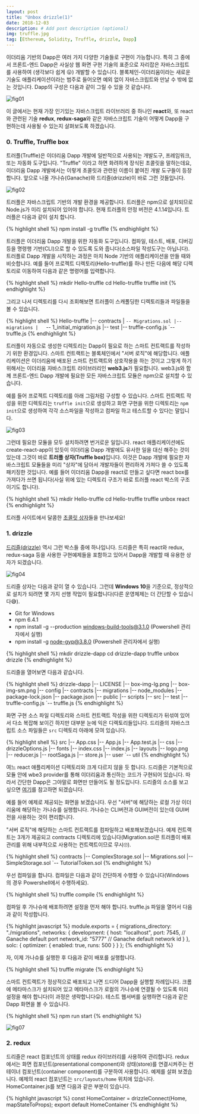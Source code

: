 ```yaml
---
layout: post
title: "Unbox drizzle(1)"
date: 2018-12-03
description: # Add post description (optional)
img: truffle.jpg
tag: [Ethereum, Solidity, Truffle, drizzle, Dapp]
---
```


이더리움 기반의 Dapp은 여러 가지 다양한 기술들로 구현이 가능합니다. 특히 그 중에서 프론트-엔드 Dapp은 사실상 웹 화면 구현 기술의 표준으로 자리잡은
자바스크립트를 사용하여 (생각보다 쉽게 😛) 개발할 수 있습니다. 블록체인-이더리움이라는 새로운 기술도 애플리케이션이라는 범주로 들어오면 예외 없이
자바스크립트와 만날 수 밖에 없는 것입니다. Dapp의 구성은 다음과 같이 그릴 수 있을 것 같습니다.


![fig01]({{site.baseurl}}/assets/img/drizzle/Fig01.PNG)

이 글에서는 현재 가장 인기있는 자바스크립트 라이브러리 중 하나인 <b>react</b>와, 또 react와 관련된 기술 <b>redux</b>, <b>redux-saga</b>와 같은 자바스크립트 기술이
어떻게 Dapp을 구현하는데 사용될 수 있는지 살펴보도록 하겠습니다.


### 0. Truffle, Truffle box
트러플(Truffle)은 이더리움 Dapp 개발에 일반적으로 사용되는 개발도구, 프레임워크, 또는 자동화 도구입니다. "Truffle" 이라고 하면 화려하게 장식된 초콜릿을
말하는데요, 이더리움 Dapp 개발에서는 이렇게 초콜릿과 관련된 이름이 붙여진 개발 도구들이 등장합니다. 앞으로 나올 가나슈(Ganache)와 드리즐(drizzle)이
바로 그런 것들입니다.


![fig02]({{site.baseurl}}/assets/img/drizzle/Fig02.PNG)

트러플은 자바스크립트 기반의 개발 환경을 제공합니다. 트러플은 npm으로 설치되므로 Node.js가 미리 설치되어 있어야 합니다. 현재 트러플의 안정 버전은 4.1.14입니다.
트러플은 다음과 같이 설치 합니다.

{% highlight shell %}
npm install -g truffle
{% endhighlight %}

트러플은 이더리움 Dapp 개발을 위한 자동화 도구입니다. 컴파일, 테스트, 배포, 디버깅 등을 명령행 기반(CLI)으로 할 수 있도록 도와 줍니다(소스파일 작성도구는 아닙니다).
트러플로 Dapp 개발을 시작하는 과정은 마치 Node 기반의 애플리케이션을 만들 때와 비슷합니다. 예를 들어 프로젝트 디렉토리(Hello-truffle)를 하나 만든 다음에 해당 디렉토리로 이동하여 다음과 같은 명령어를 입력합니다.

{% highlight shell %}
mkdir Hello-truffle
cd Hello-truffle
truffle init
{% endhighlight %}

그리고 나서 디렉토리를 다시 조회해보면 트러플이 스캐폴딩한 디렉토리들과 파일들을 볼 수 있습니다.


{% highlight shell %}
Hello-truffle
|-- contracts
|   `-- Migrations.sol
|-- migrations
|   `-- 1_initial_migration.js
|-- test
|-- truffle-config.js
`-- truffle.js
{% endhighlight %}


트러플이 자동으로 생성한 디렉토리는 Dapp이 필요로 하는 스마트 컨트랙트를 작성하기 위한 환경입니다. 스마트 컨트랙트는 블록체인에서
"서버 로직"에 해당합니다. 애플리케이션은 이더리움에 배포된 스마트 컨트랙트와 상호작용을 하는 것이고 그렇게 하기 위해서는 이더리움 자바스크립트 라이브러리인
<b>web3.js</b>가 필요합니다. web3.js와 함께 프론트-엔드 Dapp 개발에 필요한 모든 자바스크립트 모듈은 npm으로 설치할 수 있습니다.

예를 들어 프로젝트 디렉토리를 아래 그림처럼 구성할 수 있습니다. 스마트 컨트랙트 작성을 위한 디렉토리는 `truffle init`으로 생성하고
화면 구현을 위한 디렉토리는 `npm init`으로 생성하여 각각 소스파일을 작성하고 컴파일 하고 테스트할 수 있다는 말입니다.


![fig03]({{site.baseurl}}/assets/img/drizzle/Fig03.PNG)

그런데 필요한 모듈을 모두 설치하려면 번거로운 일입니다. react 애플리케이션에도 create-react-app이 있듯이 이더리움 Dapp 개발에도 유사한 일을 대신 해주는
것이 있는데 그것이 바로 <b>트러플 상자(Truffle box)</b>입니다. 이것은 Dapp 개발에 필요한 자바스크립트 모듈들을 미리 "상자"에 담아서 개발자들이 편리하게
가져다 쓸 수 있도록 패키징한 것입니다. 예를 들어 이더리움 Dapp을 react로 만들고 싶다면 react box를 가져다가 쓰면 됩니다(사실 위에 있는 디렉토리 구조가 바로 트러플 react 박스의 구조이기도 합니다).


{% highlight shell %}
mkdir Hello-truffle
cd Hello-truffle
truffle unbox react
{% endhighlight %}

트러플 사이트에서 달콤한 [초콜릿 상자][truffle-box]들을 만나보세요!


### 1. drizzle

[드리즐(drizzle)][drizzle-doc] 역시 그런 박스들 중에 하나입니다. 드리즐은 특히 react와 redux, redux-saga 등을 사용한 구현예제들을 포함하고 있어서 Dapp을 개발할 때 유용한 상자가 되겠습니다.

![fig04]({{site.baseurl}}/assets/img/drizzle/Fig04.PNG)

드리즐 상자는 다음과 같이 열 수 있습니다. 그런데 <b>Windows 10</b>을 기준으로, 정상적으로 설치가 되려면 몇 가지 선행 작업이 필요합니다(다른 운영체제는 더 간단할 수 있습니다😅).

* Git for Windows
* npm 6.4.1
* npm install -g --production windows-build-tools@3.1.0 (Powershell 관리자에서 실행)
* npm install -g node-gyp@3.8.0 (Powershell 관리자에서 실행)

{% highlight shell %}
mkdir drizzle-dapp
cd drizzle-dapp
truffle unbox drizzle
{% endhighlight %}

드리즐을 열어보면 다음과 같습니다.

{% highlight shell %}
drizzle-dapp
|-- LICENSE
|-- box-img-lg.png
|-- box-img-sm.png
|-- config
|-- contracts
|-- migrations
|-- node_modules
|-- package-lock.json
|-- package.json
|-- public
|-- scripts
|-- src
|-- test
|-- truffle-config.js
`-- truffle.js
{% endhighlight %}

화면 구현 소스 파일 디렉토리와 스마트 컨트랙트 작성을 위한 디렉토리가 뒤섞여 있어서 다소 복잡해 보이긴 하지만 대부분 눈에 익은 디렉토리들입니다.
드리즐의 자바스크립트 소스 파일들은 `src` 디렉토리 아래에 모여 있습니다.

{% highlight shell %}
src
|-- App.css
|-- App.js
|-- App.test.js
|-- css
|-- drizzleOptions.js
|-- fonts
|-- index.css
|-- index.js
|-- layouts
|-- logo.png
|-- reducer.js
|-- rootSaga.js
|-- store.js
|-- user
`-- util
{% endhighlight %}

여느 react 애플리케이션 디렉토리와 크게 다르지 않을 듯 합니다. 드리즐은 기본적으로 모듈 안에 wbe3 provider를 통해 이더리움과 통신하는 코드가 구현되어 있습니다. 따라서 간단한 Dapp은 그야말로 화면만
만들어도 될 정도입니다. 드리즐의 소스를 보고 싶으면 [여기][drizzle-gh]를 참고하면 되겠습니다.

예를 들어 예제로 제공되는 화면을 보겠습니다. 우선 "서버"에 해당하는 로컬 가상 이더리움에 해당하는 가나슈를 실행합니다.
가나슈는 CLI버전과 GUI버전이 있는데 GUI버전을 사용하는 것이 편리합니다.


"서버 로직"에 해당하는 스마트 컨트랙트를 컴파일하고 배포해보겠습니다.
예제 컨트랙트는 3개가 제공되고 contracts 디렉토리에 있습니다(Migration.sol은 트러플이 배포 관리를 위해 내부적으로 사용하는 컨트랙트이므로 무시🙄).

{% highlight shell %}
contracts
|-- ComplexStorage.sol
|-- Migrations.sol
|-- SimpleStorage.sol
`-- TutorialToken.sol
{% endhighlight %}

우선 컴파일을 합니다. 컴파일은 다음과 같이 간단하게 수행할 수 있습니다(Windows의 경우 Powershell에서 수행하세요).

{% highlight shell %}
truffle compile
{% endhighlight %}

컴파일 후 가나슈에 배포하려면 설정을 먼저 해야 합니다. truffle.js 파일을 열어서 다음과 같이 작성합니다.

{% highlight javascript %}
module.exports = {
  migrations_directory: "./migrations",
  networks: {
    development: {
      host: "localhost",
      port: 7545, // Ganache default port
      network_id: "5777" // Ganache default network id
    }
  },
  solc: {
    optimizer: {
      enabled: true,
      runs: 500
    }
  }
};
{% endhighlight %}

자, 이제 가나슈를 실행한 후 다음과 같이 배포를 실행합니다.

{% highlight shell %}
truffle migrate
{% endhighlight %}

스마트 컨트랙트가 정상적으로 배포되고 나면 드디어 Dapp을 실행할 차례입니다. 크롬에 메타마스크가 설치되어 있고 메타마스크가 로컬의 가나슈에 연결될 수 있도록
미리 설정을 해야 합니다(이 과정은 생략합니다😛). 테스트 웹서버를 실행하면 다음과 같은 Dapp 화면을 볼 수 있습니다.

{% highlight shell %}
npm run start
{% endhighlight %}


![fig07]({{site.baseurl}}/assets/img/drizzle/Fig07.PNG)


### 2. redux

드리즐은 react 컴포넌트의 상태를 redux 라이브러리를 사용하여 관리합니다. redux 에서는 화면 컴포넌트(presentational component)와 상태(store)를 연결시켜주는
컨테이너 컴포넌트(container component)를 구분하여 사용합니다.
예제를 살펴 보겠습니다. 예제의 react 컴포넌트는 `src/layouts/home` 위치에 있습니다. HomeContainer.js를 보면 다음과 같은 부분이 있습니다.

{% highlight javascript %}
const HomeContainer = drizzleConnect(Home, mapStateToProps);
export default HomeContainer
{% endhighlight %}

[truffle-box]: https://truffleframework.com/boxes
[drizzle-doc]: https://truffleframework.com/docs/drizzle/overview
[drizzle-gh]: https://github.com/trufflesuite/drizzle
